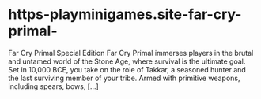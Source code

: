 # https-playminigames.site-far-cry-primal-
Far Cry Primal Special Edition Far Cry Primal  immerses players in the brutal and untamed world of the Stone Age, where survival is the ultimate goal. Set in 10,000 BCE, you take on the role of Takkar, a seasoned hunter and the last surviving member of your tribe. Armed with primitive weapons, including spears, bows, […]
